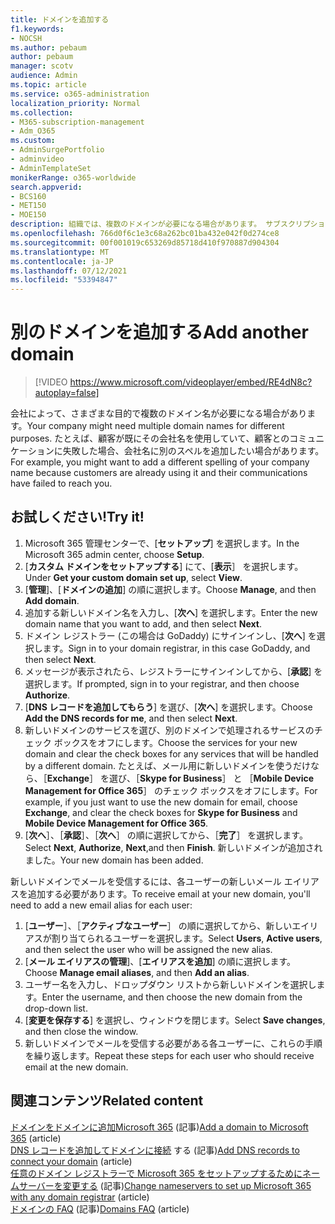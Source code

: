 ```yaml
---
title: ドメインを追加する
f1.keywords:
- NOCSH
ms.author: pebaum
author: pebaum
manager: scotv
audience: Admin
ms.topic: article
ms.service: o365-administration
localization_priority: Normal
ms.collection:
- M365-subscription-management
- Adm_O365
ms.custom:
- AdminSurgePortfolio
- adminvideo
- AdminTemplateSet
monikerRange: o365-worldwide
search.appverid:
- BCS160
- MET150
- MOE150
description: 組織では、複数のドメインが必要になる場合があります。 サブスクリプションに別のドメインを追加する方法について学習します。
ms.openlocfilehash: 766d0f6c1e3c68a262bc01ba432e042f0d274ce8
ms.sourcegitcommit: 00f001019c653269d85718d410f970887d904304
ms.translationtype: MT
ms.contentlocale: ja-JP
ms.lasthandoff: 07/12/2021
ms.locfileid: "53394847"
---
```

# <a name="add-another-domain"></a><span data-ttu-id="e66a6-104">別のドメインを追加する</span><span class="sxs-lookup"><span data-stu-id="e66a6-104">Add another domain</span></span>

> [!VIDEO https://www.microsoft.com/videoplayer/embed/RE4dN8c?autoplay=false]

<span data-ttu-id="e66a6-105">会社によって、さまざまな目的で複数のドメイン名が必要になる場合があります。</span><span class="sxs-lookup"><span data-stu-id="e66a6-105">Your company might need multiple domain names for different purposes.</span></span> <span data-ttu-id="e66a6-106">たとえば、顧客が既にその会社名を使用していて、顧客とのコミュニケーションに失敗した場合、会社名に別のスペルを追加したい場合があります。</span><span class="sxs-lookup"><span data-stu-id="e66a6-106">For example, you might want to add a different spelling of your company name because customers are already using it and their communications have failed to reach you.</span></span>

## <a name="try-it"></a><span data-ttu-id="e66a6-107">お試しください!</span><span class="sxs-lookup"><span data-stu-id="e66a6-107">Try it!</span></span>

1. <span data-ttu-id="e66a6-108">Microsoft 365 管理センターで、[**セットアップ**] を選択します。</span><span class="sxs-lookup"><span data-stu-id="e66a6-108">In the Microsoft 365 admin center, choose **Setup**.</span></span>
1. <span data-ttu-id="e66a6-109">[**カスタム ドメインをセットアップする**] にて、[**表示**］ を選択します。</span><span class="sxs-lookup"><span data-stu-id="e66a6-109">Under **Get your custom domain set up**, select **View**.</span></span>
1. <span data-ttu-id="e66a6-110">[**管理**]、[**ドメインの追加**] の順に選択します。</span><span class="sxs-lookup"><span data-stu-id="e66a6-110">Choose **Manage**, and then **Add domain**.</span></span>
1. <span data-ttu-id="e66a6-111">追加する新しいドメイン名を入力し、[**次へ**] を選択します。</span><span class="sxs-lookup"><span data-stu-id="e66a6-111">Enter the new domain name that you want to add, and then select **Next**.</span></span>
1. <span data-ttu-id="e66a6-112">ドメイン レジストラー (この場合は GoDaddy) にサインインし、[**次へ**] を選択します。</span><span class="sxs-lookup"><span data-stu-id="e66a6-112">Sign in to your domain registrar, in this case GoDaddy, and then select **Next**.</span></span>
1. <span data-ttu-id="e66a6-113">メッセージが表示されたら、レジストラーにサインインしてから、[**承認**] を選択します。</span><span class="sxs-lookup"><span data-stu-id="e66a6-113">If prompted, sign in to your registrar, and then choose **Authorize**.</span></span>
1. <span data-ttu-id="e66a6-114">[**DNS レコードを追加してもらう**] を選び、[**次へ**] を選択します。</span><span class="sxs-lookup"><span data-stu-id="e66a6-114">Choose **Add the DNS records for me**, and then select **Next**.</span></span>
1. <span data-ttu-id="e66a6-115">新しいドメインのサービスを選び、別のドメインで処理されるサービスのチェック ボックスをオフにします。</span><span class="sxs-lookup"><span data-stu-id="e66a6-115">Choose the services for your new domain and clear the check boxes for any services that will be handled by a different domain.</span></span> <span data-ttu-id="e66a6-116">たとえば、メール用に新しいドメインを使うだけなら、［**Exchange**］ を選び、［**Skype for Business**］ と ［**Mobile Device Management for Office 365**］ のチェック ボックスをオフにします。</span><span class="sxs-lookup"><span data-stu-id="e66a6-116">For example, if you just want to use the new domain for email, choose **Exchange**, and clear the check boxes for **Skype for Business** and **Mobile Device Management for Office 365**.</span></span>
1. <span data-ttu-id="e66a6-117">[**次へ**］、［**承認**］、［**次へ**］ の順に選択してから、［**完了**］ を選択します。</span><span class="sxs-lookup"><span data-stu-id="e66a6-117">Select **Next**, **Authorize**, **Next**,and then **Finish**.</span></span> <span data-ttu-id="e66a6-118">新しいドメインが追加されました。</span><span class="sxs-lookup"><span data-stu-id="e66a6-118">Your new domain has been added.</span></span>

<span data-ttu-id="e66a6-119">新しいドメインでメールを受信するには、各ユーザーの新しいメール エイリアスを追加する必要があります。</span><span class="sxs-lookup"><span data-stu-id="e66a6-119">To receive email at your new domain, you'll need to add a new email alias for each user:</span></span>

1. <span data-ttu-id="e66a6-120">[**ユーザー**］、［**アクティブなユーザー**］ の順に選択してから、新しいエイリアスが割り当てられるユーザーを選択します。</span><span class="sxs-lookup"><span data-stu-id="e66a6-120">Select **Users**, **Active users**, and then select the user who will be assigned the new alias.</span></span>
1. <span data-ttu-id="e66a6-121">[**メール エイリアスの管理**]、[**エイリアスを追加**] の順に選択します。</span><span class="sxs-lookup"><span data-stu-id="e66a6-121">Choose **Manage email aliases**, and then **Add an alias**.</span></span>
1. <span data-ttu-id="e66a6-122">ユーザー名を入力し、ドロップダウン リストから新しいドメインを選択します。</span><span class="sxs-lookup"><span data-stu-id="e66a6-122">Enter the username, and then choose the new domain from the drop-down list.</span></span>
1. <span data-ttu-id="e66a6-123">[**変更を保存する**] を選択し、ウィンドウを閉じます。</span><span class="sxs-lookup"><span data-stu-id="e66a6-123">Select **Save changes**, and then close the window.</span></span>
1. <span data-ttu-id="e66a6-124">新しいドメインでメールを受信する必要がある各ユーザーに、これらの手順を繰り返します。</span><span class="sxs-lookup"><span data-stu-id="e66a6-124">Repeat these steps for each user who should receive email at the new domain.</span></span>

## <a name="related-content"></a><span data-ttu-id="e66a6-125">関連コンテンツ</span><span class="sxs-lookup"><span data-stu-id="e66a6-125">Related content</span></span>

<span data-ttu-id="e66a6-126">[ドメインをドメインに追加Microsoft 365](../admin/setup/add-domain.md) (記事)</span><span class="sxs-lookup"><span data-stu-id="e66a6-126">[Add a domain to Microsoft 365](../admin/setup/add-domain.md) (article)</span></span>\
<span data-ttu-id="e66a6-127">[DNS レコードを追加してドメインに接続](../admin/get-help-with-domains/create-dns-records-at-any-dns-hosting-provider.md) する (記事)</span><span class="sxs-lookup"><span data-stu-id="e66a6-127">[Add DNS records to connect your domain](../admin/get-help-with-domains/create-dns-records-at-any-dns-hosting-provider.md) (article)</span></span>\
<span data-ttu-id="e66a6-128">[任意のドメイン レジストラーで Microsoft 365 をセットアップするためにネームサーバーを変更する](../admin/get-help-with-domains/change-nameservers-at-any-domain-registrar.md) (記事)</span><span class="sxs-lookup"><span data-stu-id="e66a6-128">[Change nameservers to set up Microsoft 365 with any domain registrar](../admin/get-help-with-domains/change-nameservers-at-any-domain-registrar.md) (article)</span></span>\
<span data-ttu-id="e66a6-129">[ドメインの FAQ](../admin/setup/domains-faq.yml) (記事)</span><span class="sxs-lookup"><span data-stu-id="e66a6-129">[Domains FAQ](../admin/setup/domains-faq.yml) (article)</span></span>